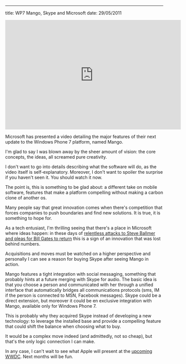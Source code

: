 --- 
title: WP7 Mango, Skype and Microsoft
date: 29/05/2011

<div class="img_container"><iframe width="560" height="349" src="http://www.youtube.com/embed/OP30F3ZxTmw" frameborder="0" allowfullscreen></iframe></div>

Microsoft has presented a video detailing the major features of their next update to the Windows Phone 7 platform, named Mango.

I'm glad to say I was blown away by the sheer amount of vision: the core concepts, the ideas, all screamed pure creativity.

I don't want to go into details describing what the software will do, as the video itself is self-explanatory. Moreover, I don't want to spoiler the surprise if you haven't seen it. You should watch it now.

The point is, this is something to be glad about: a different take on mobile software, features that make a platform compelling without making a carbon clone of another os.

Many people say that great innovation comes when there's competition that forces companies to push boundaries and find new solutions. It is true, it is something to hope for.

As a tech entusiast, I'm thrilling seeing that there's a place in Microsoft where ideas happen: in these days of [relentless attacks to Steve Ballmer and pleas for Bill Gates to return](http://gdgt.com/discuss/it-s-time-for-bill-gates-to-come-back-to-microsoft-dqz/) this is a sign of an innovation that was lost behind numbers.

Acquisitions and moves must be watched on a higher perspective and personally I can see a reason for buying Skype after seeing Mango in action.

Mango features a tight integration with social messaging, something that probably hints at a future merging with Skype for audio. The basic idea is that you choose a person and communicated with her through a unified interface that automatically bridges all communications protocols (sms, IM if the person is connected to MSN, Facebook messages). Skype could be a direct extension, but moreover it could be en exclusive integration with Mango, available only for Windows Phone 7.

This is probably why they acquired Skype instead of developing a new technology: to leverage the installed base and provide a compelling feature that could shift the balance when choosing what to buy.

It would be a complex move indeed (and admittedly, not so cheap), but that's the only logic connection I can make.

In any case, I can't wait to see what Apple will present at the [upcoming WWDC](http://developer.apple.com/wwdc/). Next months will be fun.
